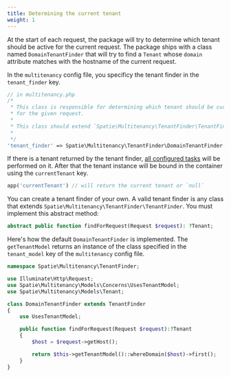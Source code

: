 ```yaml
---
title: Determining the current tenant
weight: 1
---
```


At the start of each request, the package will try to determine which tenant should be active for the current request. The package ships with a class named `DomainTenantFinder` that will try to find a `Tenant` whose `domain` attribute matches with the hostname of the current request.

In the `multitenancy` config file, you specificy the tenant finder in the `tenant_finder` key.

```php
// in multitenancy.php
/*
 * This class is responsible for determining which tenant should be current
 * for the given request.
 *
 * This class should extend `Spatie\Multitenancy\TenantFinder\TenantFinder`
 *
 */
'tenant_finder' => Spatie\Multitenancy\TenantFinder\DomainTenantFinder::class,
```

If there is a tenant returned by the tenant finder, [all configured tasks](https://docs.spatie.be/laravel-multitenancy/v1/using-tasks-to-prepare-the-environment/overview/) will be performed on it. After that the tenant instance will be bound in the container using the `currentTenant` key.

```php
app('currentTenant') // will return the current tenant or `null`
```

You can create a tenant finder of your own. A valid tenant finder is any class that extends `Spatie\Multitenancy\TenantFinder\TenantFinder`. You must implement this abstract method:

```php
abstract public function findForRequest(Request $request): ?Tenant;
```

Here's how the default `DomainTenantFinder` is implemented. The `getTenantModel` returns an instance of the class specified in the `tenant_model` key of the `multitenancy` config file.

```php
namespace Spatie\Multitenancy\TenantFinder;

use Illuminate\Http\Request;
use Spatie\Multitenancy\Models\Concerns\UsesTenantModel;
use Spatie\Multitenancy\Models\Tenant;

class DomainTenantFinder extends TenantFinder
{
    use UsesTenantModel;

    public function findForRequest(Request $request):?Tenant
    {
        $host = $request->getHost();

        return $this->getTenantModel()::whereDomain($host)->first();
    }
}
```
